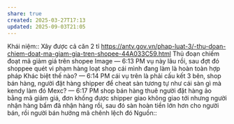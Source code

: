 ```yaml
---
share: true
created: 2025-03-27T17:13
updated: 2025-09-03T21:05
---
```

Khái niệm:: 
Xây được cả căn 2 tỉ https://antv.gov.vn/phap-luat-3/-thu-doan-chiem-doat-ma-giam-gia-tren-shopee-44A033C59.html 
Thủ đoạn chiếm đoạt mã giảm giá trên shopee
Image
 — 6:13 PM
vụ này lâu rồi, sau đợt đó shoppee quét vi phạm hàng loạt shop
cái mình đang làm là hoàn toàn hợp pháp
Khác biệt thế nào?
 — 6:14 PM
cái vụ trên là phải cấu kết 3 bên, shop bán hàng, người đặt hàng shipper để cheat sàn
tương tự như cái sàn gì mà kendy làm đó
Mexc?
 — 6:17 PM
shop bán hàng thuê người đặt hàng ảo bằng mã giảm giá, đơn khống được shipper giao không giao tới nhưng người nhận hàng bấm đã nhận hàng rồi, sau đó sàn hoàn tiền lớn hơn cho người bán, rồi người bán hưởng mã chênh lệch đó
Nguồn:: 
